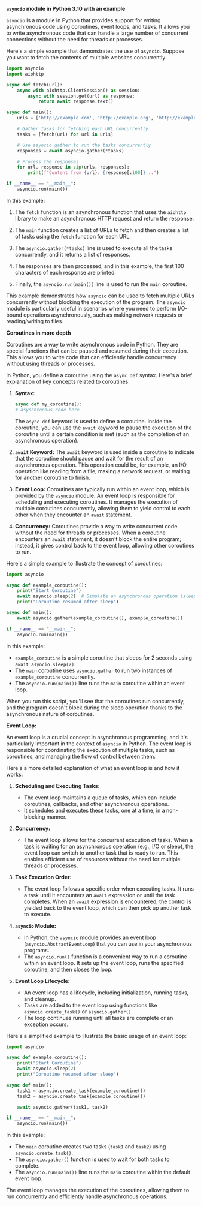  **`asyncio` module in Python 3.10 with an example**

`asyncio` is a module in Python that provides support for writing asynchronous code using coroutines, event loops, and tasks. It allows you to write asynchronous code that can handle a large number of concurrent connections without the
need for threads or processes.

Here's a simple example that demonstrates the use of `asyncio`. Suppose you want to fetch the contents of multiple websites concurrently.

```python
import asyncio
import aiohttp

async def fetch(url):
    async with aiohttp.ClientSession() as session:
        async with session.get(url) as response:
            return await response.text()

async def main():
    urls = ['http://example.com', 'http://example.org', 'http://example.net']

    # Gather tasks for fetching each URL concurrently
    tasks = [fetch(url) for url in urls]

    # Use asyncio.gather to run the tasks concurrently
    responses = await asyncio.gather(*tasks)

    # Process the responses
    for url, response in zip(urls, responses):
        print(f"Content from {url}: {response[:100]}...")

if __name__ == "__main__":
    asyncio.run(main())
```

In this example:

1. The `fetch` function is an asynchronous function that uses the `aiohttp` library to make an asynchronous HTTP request and return the response.

2. The `main` function creates a list of URLs to fetch and then creates a list of tasks using the `fetch` function for each URL.

3. The `asyncio.gather(*tasks)` line is used to execute all the tasks concurrently, and it returns a list of responses.

4. The responses are then processed, and in this example, the first 100 characters of each response are printed.

5. Finally, the `asyncio.run(main())` line is used to run the `main` coroutine.

This example demonstrates how `asyncio` can be used to fetch multiple URLs concurrently without blocking the execution of the program. The `asyncio` module is particularly useful in scenarios where you need to perform I/O-bound operations asynchronously, such as making network requests or reading/writing to files.

**Coroutines in more depth**

Coroutines are a way to write asynchronous code in Python. They are special functions that can be paused and resumed during their execution. This allows you to write code that can efficiently handle concurrency without using threads or processes.

In Python, you define a coroutine using the `async def` syntax. Here's a brief explanation of key concepts related to coroutines:

1. **Syntax:**
   ```python
   async def my_coroutine():
   # asynchronous code here
   
   ```

   The `async def` keyword is used to define a coroutine. Inside the coroutine, you can use the `await` keyword to pause the execution of the coroutine until a certain condition is met (such as the completion of an asynchronous operation).

2. **`await` Keyword:**
   The `await` keyword is used inside a coroutine to indicate that the coroutine should pause and wait for the result of an asynchronous operation. This operation could be, for example, an I/O operation like reading from a file, making a network request, or waiting for another coroutine to finish.

3. **Event Loop:**
   Coroutines are typically run within an event loop, which is provided by the `asyncio` module. An event loop is responsible for scheduling and executing coroutines. It manages the execution of multiple coroutines concurrently, allowing them to yield control to each other when they encounter an `await` statement.

4. **Concurrency:**
   Coroutines provide a way to write concurrent code without the need for threads or processes. When a coroutine encounters an `await` statement, it doesn't block the entire program; instead, it gives control back to the event loop, allowing other coroutines to run.

Here's a simple example to illustrate the concept of coroutines:

```python
import asyncio

async def example_coroutine():
    print("Start Coroutine")
    await asyncio.sleep(2)  # Simulate an asynchronous operation (sleep for 2 seconds)
    print("Coroutine resumed after sleep")

async def main():
    await asyncio.gather(example_coroutine(), example_coroutine())

if __name__ == "__main__":
    asyncio.run(main())
```

In this example:

- `example_coroutine` is a simple coroutine that sleeps for 2 seconds using `await asyncio.sleep(2)`.
- The `main` coroutine uses `asyncio.gather` to run two instances of `example_coroutine` concurrently.
- The `asyncio.run(main())` line runs the `main` coroutine within an event loop.

When you run this script, you'll see that the coroutines run concurrently, and the program doesn't block during the sleep operation thanks to the asynchronous nature of coroutines.



**Event Loop:**

An event loop is a crucial concept in asynchronous programming, and it's particularly important in the context of `asyncio` in Python. The event loop is responsible for coordinating the execution of multiple tasks, such as coroutines, and managing the flow of control between them.

Here's a more detailed explanation of what an event loop is and how it works:

1. **Scheduling and Executing Tasks:**
   - The event loop maintains a queue of tasks, which can include coroutines, callbacks, and other asynchronous operations.
   - It schedules and executes these tasks, one at a time, in a non-blocking manner.

2. **Concurrency:**
   - The event loop allows for the concurrent execution of tasks. When a task is waiting for an asynchronous operation (e.g., I/O or sleep), the event loop can switch to another task that is ready to run. This enables efficient use of resources without the need for multiple threads or processes.

3. **Task Execution Order:**
   - The event loop follows a specific order when executing tasks. It runs a task until it encounters an `await` expression or until the task completes. When an `await` expression is encountered, the control is yielded back to the event loop, which can then pick up another task to execute.

4. **`asyncio` Module:**
   - In Python, the `asyncio` module provides an event loop (`asyncio.AbstractEventLoop`) that you can use in your asynchronous programs.
   - The `asyncio.run()` function is a convenient way to run a coroutine within an event loop. It sets up the event loop, runs the specified coroutine, and then closes the loop.

5. **Event Loop Lifecycle:**
   - An event loop has a lifecycle, including initialization, running tasks, and cleanup.
   - Tasks are added to the event loop using functions like `asyncio.create_task()` or `asyncio.gather()`.
   - The loop continues running until all tasks are complete or an exception occurs.

Here's a simplified example to illustrate the basic usage of an event loop:

```python
import asyncio

async def example_coroutine():
    print("Start Coroutine")
    await asyncio.sleep(2)
    print("Coroutine resumed after sleep")

async def main():
    task1 = asyncio.create_task(example_coroutine())
    task2 = asyncio.create_task(example_coroutine())

    await asyncio.gather(task1, task2)

if __name__ == "__main__":
    asyncio.run(main())
```

In this example:

- The `main` coroutine creates two tasks (`task1` and `task2`) using `asyncio.create_task()`.
- The `asyncio.gather()` function is used to wait for both tasks to complete.
- The `asyncio.run(main())` line runs the `main` coroutine within the default event loop.

The event loop manages the execution of the coroutines, allowing them to run concurrently and efficiently handle asynchronous operations.